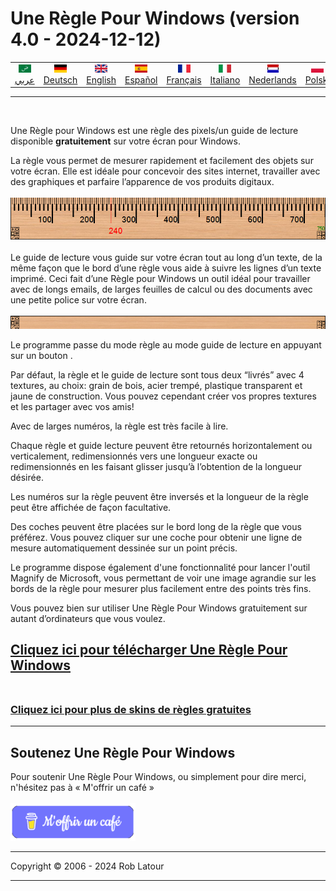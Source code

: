 
# Une Règle Pour Windows (version 4.0 - 2024-12-12)

<!-- header -->
|||||||||||
| :---: | :---: | :---: | :---: | :---: |:---: | :---: | :---: |:---: | :---: |
| [![عربي](/images/flags/ar.png)](../en/README.md)<br>[عربي](../ar/README.md) | [![Deutsch](/images/flags/de.png)](../de/README.md)<br>[Deutsch](../de/README.md) | [![English](/images/flags/en-GB.png)](../en/README.md)<br>[English](../en/README.md) | [![Español](/images/flags/es.png)](../es/README.md)<br>[Español](../es/README.md) | [![Français](/images/flags/fr.png)](../fr/README.md)<br>[Français](../fr/README.md)| [![Italiano](/images/flags/it.png)](../it/README.md)<br>[Italiano](../it/README.md) | [![Nederlands](/images/flags/nl.png)](../nl/README.md)<br>[Nederlands](../nl/README.md) | [![Polski](/images/flags/pl.png)](../pl/README.md)<br>[Polski](../pl/README.md) | [![Português](/images/flags/pt.png)](../pt/README.md)<br>[Português](../pt/README.md) | [![Svenska](/images/flags/sv.png)](../sv/README.md)<br>[Svenska](../sv/README.md) |

- - -
<br>
<!-- header -->

Une Règle pour Windows est une règle des pixels/un guide de lecture disponible **gratuitement** sur votre écran pour Windows.  
  
La règle vous permet de mesurer rapidement et facilement des objets sur votre écran. Elle est idéale pour concevoir des sites internet, travailler avec des graphiques et parfaire l’apparence de vos produits digitaux.
<br><br>
[![righello](/images/ruler.png)](README.md)
<br><br>
Le guide de lecture vous guide sur votre écran tout au long d’un texte, de la même façon que le bord d’une règle vous aide à suivre les lignes d’un texte imprimé. Ceci fait d’une Règle pour Windows un outil idéal pour travailler avec de longs emails, de larges feuilles de calcul ou des documents avec une petite police sur votre écran.
<br><br>
[![guida alla lettura](/images/readingguide.png)](README.md)
  
Le programme passe du mode règle au mode guide de lecture en appuyant sur un bouton .  
  
Par défaut, la règle et le guide de lecture sont tous deux “livrés” avec 4 textures, au choix: grain de bois, acier trempé, plastique transparent et jaune de construction. Vous pouvez cependant créer vos propres textures et les partager avec vos amis!  
  
Avec de larges numéros, la règle est très facile à lire.  
  
Chaque règle et guide lecture peuvent être retournés horizontalement ou verticalement, redimensionnés vers une longueur exacte ou redimensionnés en les faisant glisser jusqu’à l’obtention de la longueur désirée.  
  
Les numéros sur la règle peuvent être inversés et la longueur de la règle peut être affichée de façon facultative.  
  
Des coches peuvent être placées sur le bord long de la règle que vous préférez. Vous pouvez cliquer sur une coche pour obtenir une ligne de mesure automatiquement dessinée sur un point précis.  
  
Le programme dispose également d'une fonctionnalité pour lancer l'outil Magnify de Microsoft, vous permettant de voir une image agrandie sur les bords de la règle pour mesurer plus facilement entre des points très fins.  
  
Vous pouvez bien sur utiliser Une Règle Pour Windows gratuitement sur autant d’ordinateurs que vous voulez.  

## [Cliquez ici pour télécharger Une Règle Pour Windows](https://6ec1f0a2f74d4d0c2019-591364a760543a57f40bab2c37672676.ssl.cf5.rackcdn.com/arulersetupv40.exe)<br><br>

### [Cliquez ici pour plus de skins de règles gratuites](skins.md) 

* * * 
## Soutenez Une Règle Pour Windows

Pour soutenir Une Règle Pour Windows, ou simplement pour dire merci, n'hésitez pas à « M'offrir un café »<br><br>
[<img alt="M'offrir un café" width="200px" src="buymeacoffee-french.png" />](https://www.buymeacoffee.com/roblatour)
* * *
Copyright © 2006 - 2024 Rob Latour
* * *


